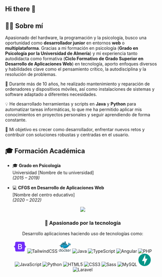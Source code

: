 ## Hi there 👋

## 👨‍💻 Sobre mí

Apasionado del hardware, la programación y la psicología, busco una oportunidad como **desarrollador junior** en entornos **web** o **multiplataforma**. Gracias a mi formación en psicología (**Grado en Psicología por la Universidad de Almería**) y mi experiencia tanto autodidacta como formativa (**Ciclo Formativo de Grado Superior en Desarrollo de Aplicaciones Web**) en tecnología, aporto enfoques diversos y habilidades clave como el pensamiento crítico, la autodisciplina y la resolución de problemas.

🔧 Durante más de 10 años, he realizado mantenimiento y reparación de ordenadores y dispositivos móviles, así como instalaciones de sistemas y software adaptado a diferentes necesidades.

💡 He desarrollado herramientas y scripts en **Java** y **Python** para automatizar tareas informáticas, lo que me ha permitido aplicar mis conocimientos en proyectos personales y seguir aprendiendo de forma constante.

🎯 Mi objetivo es crecer como desarrollador, enfrentar nuevos retos y contribuir con soluciones robustas y centradas en el usuario.

## 🎓 Formación Académica

- 🎓 **Grado en Psicología**  
  Universidad [Nombre de tu universidad]  
  *(2015 – 2019)*

- 💻 **CFGS en Desarrollo de Aplicaciones Web**  
  [Nombre del centro educativo]  
  *(2020 – 2022)*

<p align="center">
  <img src="https://media.giphy.com/media/qgQUggAC3Pfv687qPC/giphy.gif" width="500" />
</p>

<h3 align="center">🚀 Apasionado por la tecnología</h3>

<p align="center">
  Desarrollo aplicaciones haciendo uso de tecnologías como:
</p>
<p align="center">
  <img src="https://raw.githubusercontent.com/devicons/devicon/master/icons/bootstrap/bootstrap-plain.svg" alt="Bootstrap" width="40" height="40" />
  <img src="https://www.vectorlogo.zone/logos/tailwindcss/tailwindcss-icon.svg" alt="TailwindCSS" width="40" height="40" />
  <img src="https://raw.githubusercontent.com/devicons/devicon/master/icons/docker/docker-original-wordmark.svg" alt="Docker" width="40" height="40" />
  <img src="https://cdn.jsdelivr.net/gh/devicons/devicon/icons/java/java-original.svg" alt="Java" width="40" height="40"/>
  <img src="https://cdn.jsdelivr.net/gh/devicons/devicon/icons/typescript/typescript-original.svg" alt="TypeScript" width="40" height="40"/>
  <img src="https://cdn.jsdelivr.net/gh/devicons/devicon/icons/angularjs/angularjs-original.svg" alt="Angular" width="40" height="40"/>
  <img src="https://cdn.jsdelivr.net/gh/devicons/devicon/icons/php/php-original.svg" alt="PHP" width="40" height="40"/>
  <img src="https://cdn.jsdelivr.net/gh/devicons/devicon/icons/javascript/javascript-original.svg" alt="JavaScript" width="40" height="40"/>
  <img src="https://cdn.jsdelivr.net/gh/devicons/devicon/icons/python/python-original.svg" alt="Python" width="40" height="40"/>
  <img src="https://cdn.jsdelivr.net/gh/devicons/devicon/icons/html5/html5-original.svg" alt="HTML5" width="40" height="40"/>
  <img src="https://cdn.jsdelivr.net/gh/devicons/devicon/icons/css3/css3-original.svg" alt="CSS3" width="40" height="40"/>
  <img src="https://cdn.jsdelivr.net/gh/devicons/devicon/icons/sass/sass-original.svg" alt="Sass" width="40" height="40"/>
  <img src="https://cdn.jsdelivr.net/gh/devicons/devicon/icons/mysql/mysql-original.svg" alt="MySQL" width="40" height="40"/>
  <img src="https://raw.githubusercontent.com/devicons/devicon/master/icons/fastapi/fastapi-original.svg" alt="FastAPI" width="40" height="40"/>
  <img src="https://cdn.worldvectorlogo.com/logos/laravel-2.svg" alt="Laravel" width="40" height="40" />
</p>

